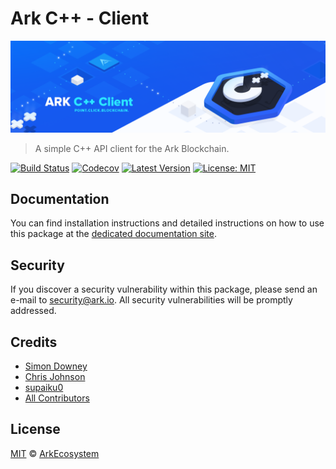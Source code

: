 # Ark C++ - Client

<p align="center">
    <img src="https://github.com/ArkEcosystem/cpp-client/blob/master/banner.png" />
</p>

> A simple C++ API client for the Ark Blockchain.

[![Build Status](https://badgen.now.sh/travis/ArkEcosystem/cpp-client)](https://travis-ci.org/ArkEcosystem/cpp-client)
[![Codecov](https://badgen.now.sh/codecov/c/github/arkecosystem/cpp-client)](https://codecov.io/gh/arkecosystem/cpp-client)
[![Latest Version](https://badgen.now.sh/github/release/ArkEcosystem/cpp-client)](https://github.com/ArkEcosystem/cpp-client/releases)
[![License: MIT](https://badgen.now.sh/badge/license/MIT/green)](https://opensource.org/licenses/MIT)

## Documentation

You can find installation instructions and detailed instructions on how to use this package at the [dedicated documentation site](https://docs.ark.io/api/sdk/clients/cpp.html).

## Security

If you discover a security vulnerability within this package, please send an e-mail to security@ark.io. All security vulnerabilities will be promptly addressed.

## Credits

- [Simon Downey](https://github.com/sleepdeficit)
- [Chris Johnson](https://github.com/ciband)
- [supaiku0](https://github.com/supaiku0)
- [All Contributors](../../../../contributors)

## License

[MIT](LICENSE) © [ArkEcosystem](https://ark.io)
